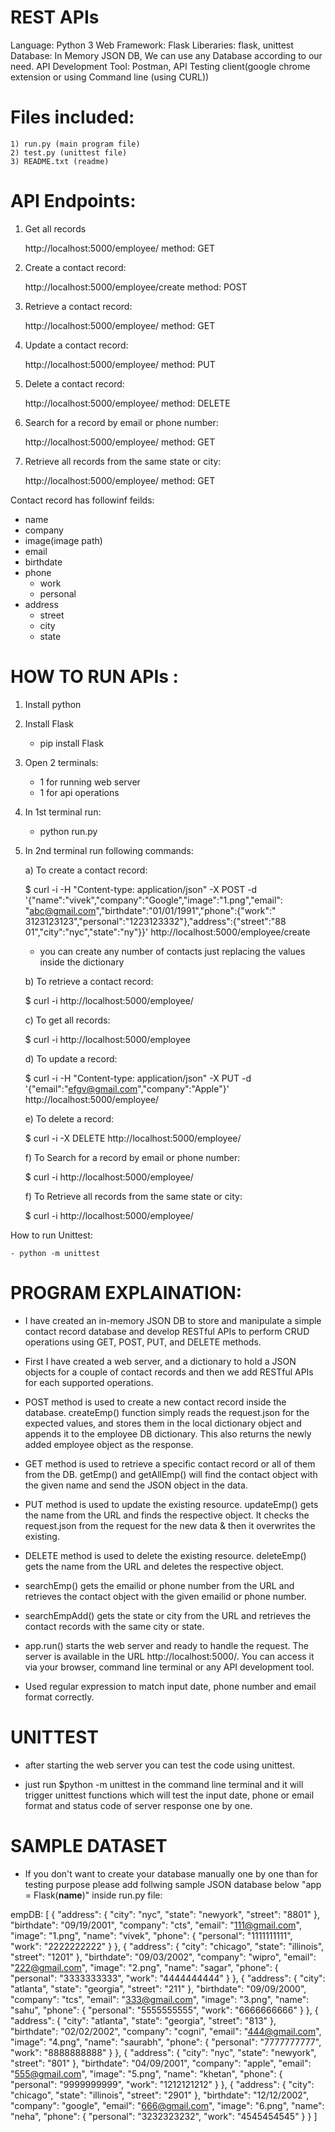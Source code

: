 
# REST APIs

Language: Python 3
Web Framework: Flask
Liberaries: flask, unittest
Database: In Memory JSON DB, We can use any Database according to our need.
API Development Tool: Postman, API Testing client(google chrome 	extension or using Command line (using CURL))

# Files included: 
	
	1) run.py (main program file)
	2) test.py (unittest file)
	3) README.txt (readme)


# API Endpoints:

1) Get all records

	http://localhost:5000/employee/			method: GET

2) Create a contact record:

	http://localhost:5000/employee/create		method: POST

3) Retrieve a contact record:

	http://localhost:5000/employee/<name>		method: GET

4) Update a contact record:

	http://localhost:5000/employee/<name>		method: PUT

5) Delete a contact record:

	http://localhost:5000/employee/<name>		method: DELETE

6) Search for a record by email or phone number:

	http://localhost:5000/employee/<string>	method: GET

7) Retrieve all records from the same state or city:

	http://localhost:5000/employee/<place>		method: GET


Contact record has followinf feilds:

- name
- company
- image(image path)
- email
- birthdate
- phone
	- work
	- personal
- address
	- street
	- city
	- state




# HOW TO RUN APIs :

1) Install python

2) Install Flask
	
	- pip install Flask

3) Open 2 terminals:

	- 1 for running web server
	- 1 for api operations

4) In 1st terminal run:

	- python run.py

5) In 2nd terminal run following commands:

	a) To create a contact record:

	$ curl -i -H "Content-type: application/json" -X POST -d 	'{"name":"vivek","company":"Google","image":"1.png","email":	"abc@gmail.com","birthdate":"01/01/1991","phone":{"work":"
	3123123123","personal":"1223123332"},"address":{"street":"88	01","city":"nyc","state":"ny"}}' 	http://localhost:5000/employee/create

	- you can create any number of contacts just replacing the 	values inside the dictionary


	b) To retrieve a contact record:

	$ curl -i http://localhost:5000/employee/<name>


	c) To get all records:

	$ curl -i http://localhost:5000/employee


	d) To update a record:
	
	$ curl -i -H "Content-type: application/json" -X PUT -d 	'{"email":"efgv@gmail.com","company":"Apple"}' 	http://localhost:5000/employee/<name>


	e) To delete a record:
	
	$ curl -i -X DELETE http://localhost:5000/employee/<name>

	
	f) To Search for a record by email or phone number:

	$ curl -i http://localhost:5000/employee/<email or phone>


	f) To Retrieve all records from the same state or city:

	$ curl -i http://localhost:5000/employee/<place>




How to run Unittest:

	- python -m unittest



# PROGRAM EXPLAINATION:

- I have created an in-memory JSON DB to store and manipulate a simple contact record database and develop RESTful APIs to perform CRUD operations using GET, POST, PUT, and DELETE methods.

- First I have created a web server, and a dictionary to hold a JSON objects for a couple of contact records and then we add RESTful APIs for each supported operations.

- POST method is used to create a new contact record inside the database. createEmp() function simply reads the request.json for the expected values, and stores them in the local dictionary object and appends it to the employee DB dictionary. This also returns the newly added employee object as the response.

- GET method is used to retrieve a specific contact record or all of them from the DB. getEmp() and getAllEmp() will find the contact object with the given name and send the JSON object in the data.

- PUT method is used to update the existing resource. updateEmp() gets the name from the URL and finds the respective object.  It checks the request.json from the request for the new data & then it overwrites the existing. 

- DELETE method is used to delete the existing resource. deleteEmp() gets the name from the URL and deletes the respective object. 

- searchEmp() gets the emailid or phone number from the URL and retrieves the contact object with the given emailid or phone number.

- searchEmpAdd() gets the state or city from the URL and retrieves the contact records with the same city or state.

- app.run() starts the web server and ready to handle the request. The server is available in the URL http://localhost:5000/. You can access it via your browser, command line terminal or any API development tool.

- Used regular expression to match input date, phone number and email format correctly. 



# UNITTEST

- after starting the web server you can test the code using unittest. 

- just run $python -m unittest in the command line terminal and it will trigger unittest functions which will test the input date, phone or email format and status code of server response one by one. 



# SAMPLE DATASET

- If you don't want to create your database manually one by one than for testing purpose please add follwing sample JSON database below "app = Flask(__name__)" inside run.py file:



empDB: [
    {
      "address": {
        "city": "nyc",
        "state": "newyork",
        "street": "8801"
      },
      "birthdate": "09/19/2001",
      "company": "cts",
      "email": "111@gmail.com",
      "image": "1.png",
      "name": "vivek",
      "phone": {
        "personal": "1111111111",
        "work": "2222222222"
      }
    },
{
      "address": {
        "city": "chicago",
        "state": "illinois",
        "street": "1201"
      },
      "birthdate": "09/03/2002",
      "company": "wipro",
      "email": "222@gmail.com",
      "image": "2.png",
      "name": "sagar",
      "phone": {
        "personal": "3333333333",
        "work": "4444444444"
      }
    },
{
      "address": {
        "city": "atlanta",
        "state": "georgia",
        "street": "211"
      },
      "birthdate": "09/09/2000",
      "company": "tcs",
      "email": "333@gmail.com",
      "image": "3.png",
      "name": "sahu",
      "phone": {
        "personal": "5555555555",
        "work": "6666666666"
      }
    },
{
      "address": {
        "city": "atlanta",
        "state": "georgia",
        "street": "813"
      },
      "birthdate": "02/02/2002",
      "company": "cogni",
      "email": "444@gmail.com",
      "image": "4.png",
      "name": "saurabh",
      "phone": {
        "personal": "7777777777",
        "work": "8888888888"
      }
    },
{
      "address": {
        "city": "nyc",
        "state": "newyork",
        "street": "801"
      },
      "birthdate": "04/09/2001",
      "company": "apple",
      "email": "555@gmail.com",
      "image": "5.png",
      "name": "khetan",
      "phone": {
        "personal": "9999999999",
        "work": "1212121212"
      }
    },
    {
      "address": {
        "city": "chicago",
        "state": "illinois",
        "street": "2901"
      },
      "birthdate": "12/12/2002",
      "company": "google",
      "email": "666@gmail.com",
      "image": "6.png",
      "name": "neha",
      "phone": {
        "personal": "3232323232",
        "work": "4545454545"
      }
    }
  ]















